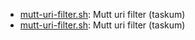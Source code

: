 * [mutt-uri-filter.sh](https://gist.github.com/195b52e9229fc2011798#file-mutt-uri-filter-sh): Mutt uri filter (taskum)
* [mutt-uri-filter.sh](https://gist.github.com/195b52e9229fc2011798#file-mutt-uri-filter-sh): Mutt uri filter (taskum)
